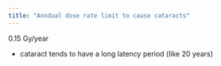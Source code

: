 ```yaml
---
title: "Anndual dose rate limit to cause cataracts"
---
```

0.15 Gy/year
- cataract tends to have a long latency period (like 20 years)

